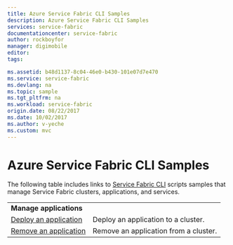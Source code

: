 ```yaml
---
title: Azure Service Fabric CLI Samples
description: Azure Service Fabric CLI Samples
services: service-fabric
documentationcenter: service-fabric
author: rockboyfor
manager: digimobile
editor: 
tags: 

ms.assetid: b48d1137-8c04-46e0-b430-101e07d7e470
ms.service: service-fabric
ms.devlang: na
ms.topic: sample
ms.tgt_pltfrm: na
ms.workload: service-fabric
origin.date: 08/22/2017
ms.date: 10/02/2017
ms.author: v-yeche
ms.custom: mvc
---
```


# Azure Service Fabric CLI Samples

The following table includes links to [Service Fabric CLI](service-fabric-cli.md) scripts samples that manage Service Fabric clusters, applications, and services.

| | |
|-|-|
| **Manage applications** ||
| [Deploy an application](./scripts/cli-deploy-application.md)| Deploy an application to a cluster.|
| [Remove an application](./scripts/cli-remove-application.md)| Remove an application from a cluster.|

<!--Update_Description: update reference link-->